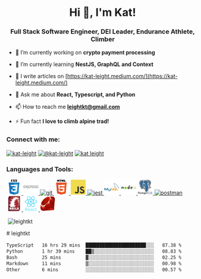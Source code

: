 <h1 align="center">Hi 👋, I'm Kat!</h1>
<h3 align="center">Full Stack Software Engineer, DEI Leader, Endurance Athlete, Climber</h3>

- 🔭 I’m currently working on **crypto payment processing**

- 🌱 I’m currently learning **NestJS, GraphQL and Context**

- 📝 I write articles on [https://kat-leight.medium.com/](https://kat-leight.medium.com/)

- 💬 Ask me about **React, Typescript, and Python**

- 📫 How to reach me **leightkt@gmail.com**

- ⚡ Fun fact **I love to climb alpine trad!**

<h3 align="left">Connect with me:</h3>
<p style=align="left">
<a href="https://linkedin.com/in/kat-leight" target="blank"><img align="center" src="https://www.maryville.edu/wp-content/uploads/2015/11/Linkedin-logo-1-550x550-300x300.png" alt="kat-leight" height="30" width="40" /></a>
<a href="https://medium.com/@kat-leight" target="blank"><img align="center" src="https://miro.medium.com/max/3416/1*5NKHQDjC1cUC441HTejxuQ.png" alt="@kat-leight" height="30" width="40" /></a>
<a href="https://www.youtube.com/c/kat leight" target="blank"><img align="center" src="https://i.pinimg.com/originals/31/23/9a/31239a2f70e4f8e4e3263fafb00ace1c.png" alt="kat leight" height="30" width="40" /></a>
</p>

<h3 align="left">Languages and Tools:</h3>
<p align="left"> <a href="https://www.w3schools.com/css/" target="_blank"> <img src="https://raw.githubusercontent.com/devicons/devicon/master/icons/css3/css3-original-wordmark.svg" alt="css3" width="40" height="40"/> </a> <a href="https://expressjs.com" target="_blank"> <img src="https://raw.githubusercontent.com/devicons/devicon/master/icons/express/express-original-wordmark.svg" alt="express" width="40" height="40"/> </a> <a href="https://git-scm.com/" target="_blank"> <img src="https://www.vectorlogo.zone/logos/git-scm/git-scm-icon.svg" alt="git" width="40" height="40"/> </a> <a href="https://www.w3.org/html/" target="_blank"> <img src="https://raw.githubusercontent.com/devicons/devicon/master/icons/html5/html5-original-wordmark.svg" alt="html5" width="40" height="40"/> </a> <a href="https://developer.mozilla.org/en-US/docs/Web/JavaScript" target="_blank"> <img src="https://raw.githubusercontent.com/devicons/devicon/master/icons/javascript/javascript-original.svg" alt="javascript" width="40" height="40"/> </a> <a href="https://jestjs.io" target="_blank"> <img src="https://www.vectorlogo.zone/logos/jestjsio/jestjsio-icon.svg" alt="jest" width="40" height="40"/> </a> <a href="https://www.mysql.com/" target="_blank"> <img src="https://raw.githubusercontent.com/devicons/devicon/master/icons/mysql/mysql-original-wordmark.svg" alt="mysql" width="40" height="40"/> </a> <a href="https://nodejs.org" target="_blank"> <img src="https://raw.githubusercontent.com/devicons/devicon/master/icons/nodejs/nodejs-original-wordmark.svg" alt="nodejs" width="40" height="40"/> </a> <a href="https://www.postgresql.org" target="_blank"> <img src="https://raw.githubusercontent.com/devicons/devicon/master/icons/postgresql/postgresql-original-wordmark.svg" alt="postgresql" width="40" height="40"/> </a> <a href="https://postman.com" target="_blank"> <img src="https://www.vectorlogo.zone/logos/getpostman/getpostman-icon.svg" alt="postman" width="40" height="40"/> </a> <a href="https://rubyonrails.org" target="_blank"> <img src="https://raw.githubusercontent.com/devicons/devicon/master/icons/rails/rails-original-wordmark.svg" alt="rails" width="40" height="40"/> </a> <a href="https://reactjs.org/" target="_blank"> <img src="https://raw.githubusercontent.com/devicons/devicon/master/icons/react/react-original-wordmark.svg" alt="react" width="40" height="40"/> </a> <a href="https://www.ruby-lang.org/en/" target="_blank"> <img src="https://raw.githubusercontent.com/devicons/devicon/master/icons/ruby/ruby-original.svg" alt="ruby" width="40" height="40"/> </a> </p>

<p>&nbsp;<img align="center" src="https://github-readme-stats.vercel.app/api?username=leightkt&show_icons=true&locale=en" alt="leightkt" /></p># leightkt

<!--START_SECTION:waka-->

```text
TypeScript   16 hrs 29 mins  ██████████████████████░░░   87.38 %
Python       1 hr 39 mins    ██▒░░░░░░░░░░░░░░░░░░░░░░   08.83 %
Bash         25 mins         ▓░░░░░░░░░░░░░░░░░░░░░░░░   02.25 %
Markdown     11 mins         ▒░░░░░░░░░░░░░░░░░░░░░░░░   00.98 %
Other        6 mins          ░░░░░░░░░░░░░░░░░░░░░░░░░   00.57 %
```

<!--END_SECTION:waka-->
